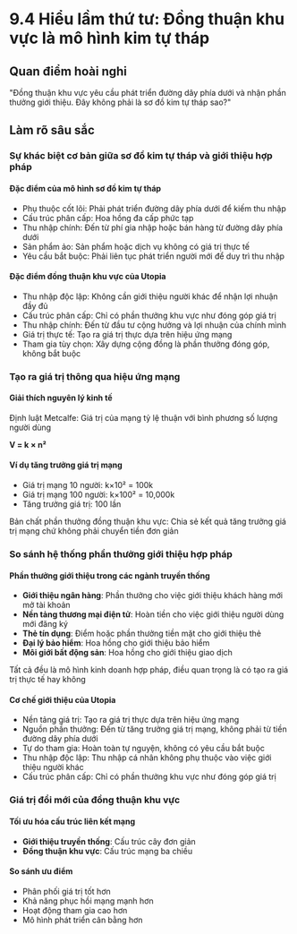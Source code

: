 # 9.4 Hiểu lầm thứ tư: Đồng thuận khu vực là mô hình kim tự tháp

## Quan điểm hoài nghi
"Đồng thuận khu vực yêu cầu phát triển đường dây phía dưới và nhận phần thưởng giới thiệu. Đây không phải là sơ đồ kim tự tháp sao?"

## Làm rõ sâu sắc

### Sự khác biệt cơ bản giữa sơ đồ kim tự tháp và giới thiệu hợp pháp

#### Đặc điểm của mô hình sơ đồ kim tự tháp
- Phụ thuộc cốt lõi: Phải phát triển đường dây phía dưới để kiếm thu nhập
- Cấu trúc phân cấp: Hoa hồng đa cấp phức tạp
- Thu nhập chính: Đến từ phí gia nhập hoặc bán hàng từ đường dây phía dưới
- Sản phẩm ảo: Sản phẩm hoặc dịch vụ không có giá trị thực tế
- Yêu cầu bắt buộc: Phải liên tục phát triển người mới để duy trì thu nhập

#### Đặc điểm đồng thuận khu vực của Utopia
- Thu nhập độc lập: Không cần giới thiệu người khác để nhận lợi nhuận đầy đủ
- Cấu trúc phân cấp: Chỉ có phần thưởng khu vực như đóng góp giá trị
- Thu nhập chính: Đến từ đầu tư cộng hưởng và lợi nhuận của chính mình
- Giá trị thực tế: Tạo ra giá trị thực dựa trên hiệu ứng mạng
- Tham gia tùy chọn: Xây dựng cộng đồng là phần thưởng đóng góp, không bắt buộc

### Tạo ra giá trị thông qua hiệu ứng mạng

#### Giải thích nguyên lý kinh tế
Định luật Metcalfe: Giá trị của mạng tỷ lệ thuận với bình phương số lượng người dùng

**V = k × n²**

#### Ví dụ tăng trưởng giá trị mạng
- Giá trị mạng 10 người: k×10² = 100k
- Giá trị mạng 100 người: k×100² = 10,000k
- Tăng trưởng giá trị: 100 lần

Bản chất phần thưởng đồng thuận khu vực: Chia sẻ kết quả tăng trưởng giá trị mạng chứ không phải chuyển tiền đơn giản

### So sánh hệ thống phần thưởng giới thiệu hợp pháp

#### Phần thưởng giới thiệu trong các ngành truyền thống
- **Giới thiệu ngân hàng**: Phần thưởng cho việc giới thiệu khách hàng mới mở tài khoản
- **Nền tảng thương mại điện tử**: Hoàn tiền cho việc giới thiệu người dùng mới đăng ký
- **Thẻ tín dụng**: Điểm hoặc phần thưởng tiền mặt cho giới thiệu thẻ
- **Đại lý bảo hiểm**: Hoa hồng cho giới thiệu bảo hiểm
- **Môi giới bất động sản**: Hoa hồng cho giới thiệu giao dịch

Tất cả đều là mô hình kinh doanh hợp pháp, điều quan trọng là có tạo ra giá trị thực tế hay không

#### Cơ chế giới thiệu của Utopia
- Nền tảng giá trị: Tạo ra giá trị thực dựa trên hiệu ứng mạng
- Nguồn phần thưởng: Đến từ tăng trưởng giá trị mạng, không phải từ tiền đường dây phía dưới
- Tự do tham gia: Hoàn toàn tự nguyện, không có yêu cầu bắt buộc
- Thu nhập độc lập: Thu nhập cá nhân không phụ thuộc vào việc giới thiệu người khác
- Cấu trúc phân cấp: Chỉ có phần thưởng khu vực như đóng góp giá trị

### Giá trị đổi mới của đồng thuận khu vực

#### Tối ưu hóa cấu trúc liên kết mạng
- **Giới thiệu truyền thống**: Cấu trúc cây đơn giản
- **Đồng thuận khu vực**: Cấu trúc mạng ba chiều

#### So sánh ưu điểm
- Phân phối giá trị tốt hơn
- Khả năng phục hồi mạng mạnh hơn
- Hoạt động tham gia cao hơn
- Mô hình phát triển cân bằng hơn